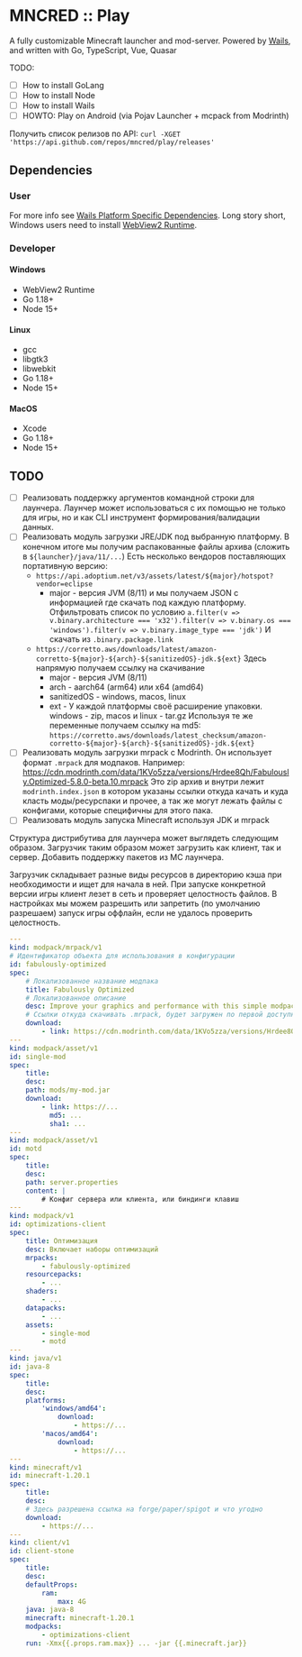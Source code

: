 # MNCRED :: Play

A fully customizable Minecraft launcher and mod-server.
Powered by [Wails](https://wails.io), and written with Go, TypeScript, Vue, Quasar

TODO:

- [ ] How to install GoLang
- [ ] How to install Node
- [ ] How to install Wails
- [ ] HOWTO: Play on Android (via Pojav Launcher + mcpack from Modrinth)

Получить список релизов по API: `curl -XGET 'https://api.github.com/repos/mncred/play/releases'`

## Dependencies

### User

For more info see [Wails Platform Specific Dependencies](https://wails.io/docs/gettingstarted/installation#platform-specific-dependencies).
Long story short, Windows users need to install [WebView2 Runtime](https://developer.microsoft.com/en-us/microsoft-edge/webview2/).

### Developer

#### Windows

- WebView2 Runtime
- Go 1.18+
- Node 15+

#### Linux

- gcc
- libgtk3
- libwebkit
- Go 1.18+
- Node 15+

#### MacOS

- Xcode
- Go 1.18+
- Node 15+


## TODO

- [ ] Реализовать поддержку аргументов командной строки для лаунчера. Лаунчер может использоваться
  с их помощью не только для игры, но и как CLI инструмент формирования/валидации данных.
- [ ] Реализовать модуль загрузки JRE/JDK под выбранную платформу.
  В конечном итоге мы получим распакованные файлы архива (сложить в `${launcher}/java/11/...`)
  Есть несколько вендоров поставляющих портативную версию:
  - `https://api.adoptium.net/v3/assets/latest/${major}/hotspot?vendor=eclipse`
    - major - версия JVM (8/11) и мы получаем JSON с информацией где скачать под каждую платформу.
    Отфильтровать список по условию `a.filter(v => v.binary.architecture === 'x32').filter(v => v.binary.os === 'windows').filter(v => v.binary.image_type === 'jdk')`
    И скачать из `.binary.package.link`
  - `https://corretto.aws/downloads/latest/amazon-corretto-${major}-${arch}-${sanitizedOS}-jdk.${ext}`
    Здесь напрямую получаем ссылку на скачивание
    - major - версия JVM (8/11)
    - arch - aarch64 (arm64) или x64 (amd64)
    - sanitizedOS - windows, macos, linux
    - ext - У каждой платформы своё расширение упаковки. windows - zip, macos и linux - tar.gz
    Используя те же переменные получаем ссылку на md5:
    `https://corretto.aws/downloads/latest_checksum/amazon-corretto-${major}-${arch}-${sanitizedOS}-jdk.${ext}`
- [ ] Реализовать модуль загрузки mrpack с Modrinth.
    Он использует формат `.mrpack` для модпаков. Например:
    https://cdn.modrinth.com/data/1KVo5zza/versions/Hrdee8Qh/Fabulously.Optimized-5.8.0-beta.10.mrpack
    Это zip архив и внутри лежит `modrinth.index.json` в котором указаны ссылки откуда качать и куда класть моды/ресурспаки и прочее,
    а так же могут лежать файлы с конфигами, которые специфичны для этого пака.
- [ ] Реализовать модуль запуска Minecraft используя JDK и mrpack

Структура дистрибутива для лаунчера может выглядеть следующим образом.
Загрузчик таким образом может загрузить как клиент, так и сервер.
Добавить поддержку пакетов из MC лаунчера.

Загрузчик складывает разные виды ресурсов в директорию кэша при необходимости и ищет для начала в ней.
При запуске конкретной версии игры клиент лезет в сеть и проверяет целостность файлов.
В настройках мы можем разрешить или запретить (по умолчанию разрешаем) запуск игры оффлайн, если не удалось проверить целостность.

```yaml
---
kind: modpack/mrpack/v1
# Идентификатор объекта для использования в конфигурации
id: fabulously-optimized
spec:
    # Локализованное название модпака
    title: Fabulously Optimized
    # Локализованное описание
    desc: Improve your graphics and performance with this simple modpack. 1.20.4 beta!
    # Ссылки откуда скачивать .mrpack, будет загружен по первой доступной
    download:
        - link: https://cdn.modrinth.com/data/1KVo5zza/versions/Hrdee8Qh/Fabulously.Optimized-5.8.0-beta.10.mrpack
---
kind: modpack/asset/v1
id: single-mod
spec:
    title:
    desc:
    path: mods/my-mod.jar
    download:
        - link: https://...
          md5: ...
          sha1: ...
---
kind: modpack/asset/v1
id: motd
spec:
    title:
    desc:
    path: server.properties
    content: |
        # Конфиг сервера или клиента, или биндинги клавиш
---
kind: modpack/v1
id: optimizations-client
spec:
    title: Оптимизация
    desc: Включает наборы оптимизаций
    mrpacks:
        - fabulously-optimized
    resourcepacks:
        - ...
    shaders:
        - ...
    datapacks:
        - ...
    assets:
        - single-mod
        - motd
---
kind: java/v1
id: java-8
spec:
    title:
    desc:
    platforms:
        'windows/amd64':
            download:
                - https://...
        'macos/amd64':
            download:
                - https://...
---
kind: minecraft/v1
id: minecraft-1.20.1
spec:
    title:
    desc:
    # Здесь разрешена ссылка на forge/paper/spigot и что угодно
    download:
        - https://...
---
kind: client/v1
id: client-stone
spec:
    title:
    desc:
    defaultProps:
        ram:
            max: 4G
    java: java-8
    minecraft: minecraft-1.20.1
    modpacks:
        - optimizations-client
    run: -Xmx{{.props.ram.max}} ... -jar {{.minecraft.jar}}
```
